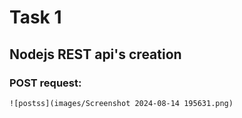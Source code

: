 # Task 1

## Nodejs REST api's creation

### POST request:
    ![postss](images/Screenshot 2024-08-14 195631.png)
